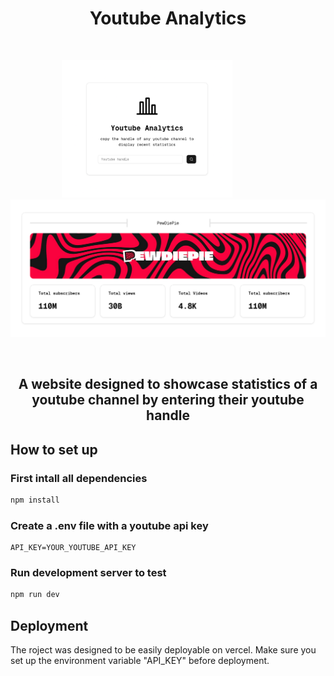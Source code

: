 <h1 align="center">
    Youtube Analytics
</h1>

&nbsp;&nbsp;&nbsp;&nbsp;

<div align="center">
    <img src="assets/landing.png" height=220px alt="landing-page">
    &nbsp;&nbsp;&nbsp;&nbsp;&nbsp;&nbsp;&nbsp;&nbsp;&nbsp;&nbsp;&nbsp;&nbsp;&nbsp;&nbsp;&nbsp;&nbsp;
    <img src="assets/channel.png" height=220px alt="channel-page">
</div>

&nbsp;&nbsp;&nbsp;&nbsp;

<h2 align="center">
    A website designed to showcase statistics of a youtube channel by entering their youtube handle
</h2>

## How to set up

### First intall all dependencies

```bash
npm install
```

### Create a .env file with a youtube api key

```
API_KEY=YOUR_YOUTUBE_API_KEY
```

### Run development server to test

```bash
npm run dev
```

## Deployment

The roject was designed to be easily deployable on vercel. Make sure you set up the environment variable "API_KEY" before deployment.